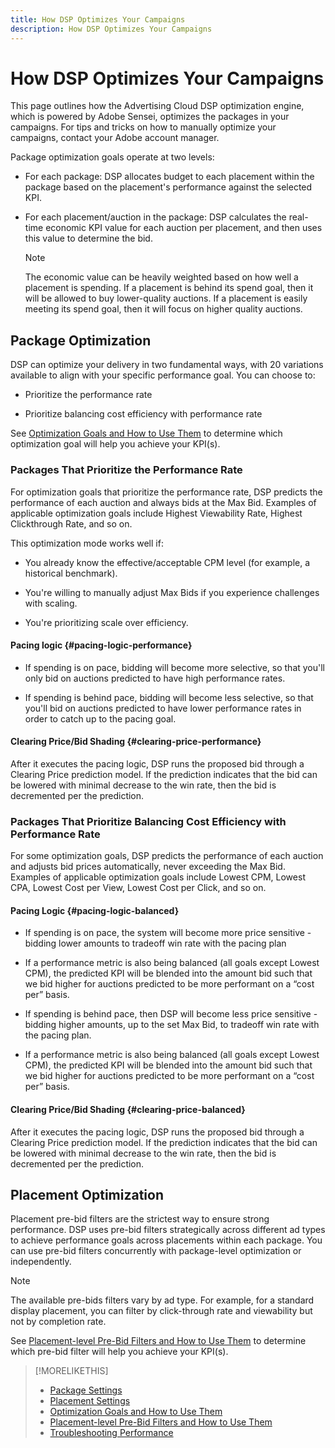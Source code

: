 ```yaml
---
title: How DSP Optimizes Your Campaigns
description: How DSP Optimizes Your Campaigns
---
```


# How DSP Optimizes Your Campaigns

This page outlines how the Advertising Cloud DSP optimization engine, which is powered by Adobe Sensei, optimizes the packages in your campaigns. For tips and tricks on how to manually optimize your campaigns, contact your Adobe account manager. <!-- add link to trading playbook if we add it to help -->

Package optimization goals operate at two levels:

* For each package: DSP allocates budget to each placement within the package based on the placement's performance against the selected KPI.  

* For each placement/auction in the package: DSP calculates the real-time economic KPI value for each auction per placement, and then uses this value to determine the bid.

   >[!NOTE]
   >
   >The economic value can be heavily weighted based on how well a placement is spending. If a placement is behind its spend goal, then it will be allowed to buy lower-quality auctions. If a placement is easily meeting its spend goal, then it will focus on higher quality auctions.

## Package Optimization

DSP can optimize your delivery in two fundamental ways, with 20 variations available to align with your specific performance goal. You can choose to:

* Prioritize the performance rate

* Prioritize balancing cost efficiency with performance rate

See [Optimization Goals and How to Use Them](optimization-goals.md) to determine which optimization goal will help you achieve your KPI(s).

### Packages That Prioritize the Performance Rate

For optimization goals that prioritize the performance rate, DSP predicts the performance of each auction and always bids at the Max Bid. Examples of applicable optimization goals include Highest Viewability Rate, Highest Clickthrough Rate, and so on.  

This optimization mode works well if:

* You already know the effective/acceptable CPM level (for example, a historical benchmark).

* You're willing to manually adjust Max Bids if you experience challenges with scaling.  

* You're prioritizing scale over efficiency.

#### Pacing logic {#pacing-logic-performance}

* If spending is on pace, bidding will become more selective, so that you'll only bid on auctions predicted to have high performance rates.

* If spending is behind pace, bidding will become less selective, so that you'll bid on auctions predicted to have lower performance rates in order to catch up to the pacing goal.

#### Clearing Price/Bid Shading {#clearing-price-performance}

After it executes the pacing logic, DSP runs the proposed bid through a Clearing Price prediction model. If the prediction indicates that the bid can be lowered with minimal decrease to the win rate, then the bid is decremented per the prediction.

### Packages That Prioritize Balancing Cost Efficiency with Performance Rate

For some optimization goals, DSP predicts the performance of each auction and adjusts bid prices automatically, never exceeding the Max Bid. Examples of applicable optimization goals include Lowest CPM, Lowest CPA, Lowest Cost per View, Lowest Cost per Click, and so on.

#### Pacing Logic {#pacing-logic-balanced}

* If spending is on pace, the system will become more price sensitive - bidding lower amounts to tradeoff win rate with the pacing plan  

* If a performance metric is also being balanced (all goals except Lowest CPM), the predicted KPI will be blended into the amount bid such that we bid higher for auctions predicted to be more performant on a “cost per” basis. 

* If spending is behind pace, then DSP will become less price sensitive - bidding higher amounts, up to the set Max Bid, to tradeoff win rate with the pacing plan.  

* If a performance metric is also being balanced (all goals except Lowest CPM), the predicted KPI will be blended into the amount bid such that we bid higher for auctions predicted to be more performant on a “cost per” basis.  

#### Clearing Price/Bid Shading {#clearing-price-balanced}

After it executes the pacing logic, DSP runs the proposed bid through a Clearing Price prediction model. If the prediction indicates that the bid can be lowered with minimal decrease to the win rate, then the bid is decremented per the prediction.  

## Placement Optimization

Placement pre-bid filters are the strictest way to ensure strong performance. DSP uses pre-bid filters strategically across different ad types to achieve performance goals across placements within each package. You can use pre-bid filters concurrently with package-level optimization or independently.  

>[!NOTE]
>
>The available pre-bids filters vary by ad type. For example, for a standard display placement, you can filter by click-through rate and viewability but not by completion rate.

See [Placement-level Pre-Bid Filters and How to Use Them](optimization-pre-bid-filters.md) to determine which pre-bid filter will help you achieve your KPI(s).

>[!MORELIKETHIS]
>
>* [Package Settings](/help/dsp/campaign-management/packages/package-settings.md)
>* [Placement Settings](/help/dsp/campaign-management/placements/placement-settings.md)
>* [Optimization Goals and How to Use Them](optimization-goals.md)
>* [Placement-level Pre-Bid Filters and How to Use Them](optimization-pre-bid-filters.md)
>* [Troubleshooting Performance](/help/dsp/optimization/troubleshooting-performance.md)
